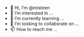 - 👋 Hi, I’m @misteen
- 👀 I’m interested in ...
- 🌱 I’m currently learning ...
- 💞️ I’m looking to collaborate on ...
- 📫 How to reach me ...

<!---
misteen/misteen is a ✨ special ✨ repository because its `README.md` (this file) appears on your GitHub profile.
You can click the Preview link to take a look at your changes.
--->
